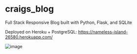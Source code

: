 # craigs_blog
Full Stack Responsive Blog built with Python, Flask, and SQLite

Deployed on Heroku + PostgreSQL: https://nameless-island-26580.herokuapp.com/



![image](https://user-images.githubusercontent.com/72506201/159123768-2f20d707-884b-4441-bfae-73882471a3c5.png)

